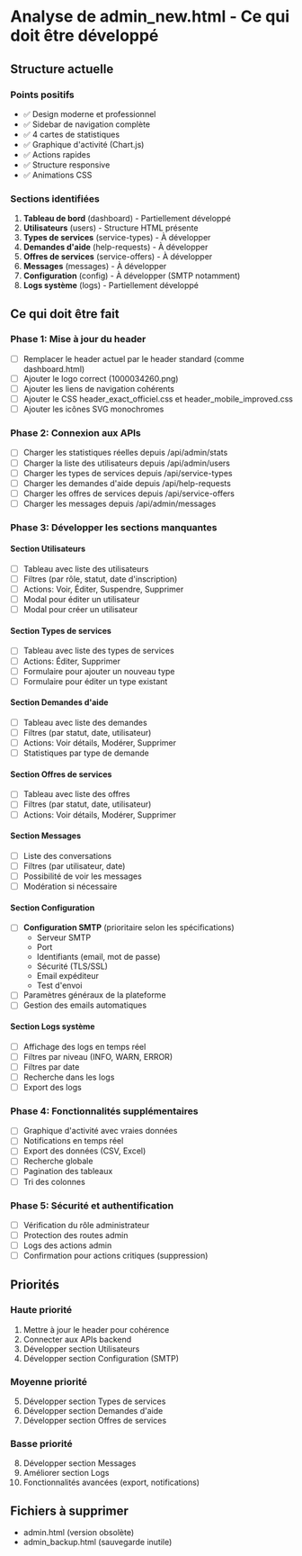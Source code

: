 # Analyse de admin_new.html - Ce qui doit être développé

## Structure actuelle

### Points positifs
- ✅ Design moderne et professionnel
- ✅ Sidebar de navigation complète
- ✅ 4 cartes de statistiques
- ✅ Graphique d'activité (Chart.js)
- ✅ Actions rapides
- ✅ Structure responsive
- ✅ Animations CSS

### Sections identifiées
1. **Tableau de bord** (dashboard) - Partiellement développé
2. **Utilisateurs** (users) - Structure HTML présente
3. **Types de services** (service-types) - À développer
4. **Demandes d'aide** (help-requests) - À développer
5. **Offres de services** (service-offers) - À développer
6. **Messages** (messages) - À développer
7. **Configuration** (config) - À développer (SMTP notamment)
8. **Logs système** (logs) - Partiellement développé

## Ce qui doit être fait

### Phase 1: Mise à jour du header
- [ ] Remplacer le header actuel par le header standard (comme dashboard.html)
- [ ] Ajouter le logo correct (1000034260.png)
- [ ] Ajouter les liens de navigation cohérents
- [ ] Ajouter le CSS header_exact_officiel.css et header_mobile_improved.css
- [ ] Ajouter les icônes SVG monochromes

### Phase 2: Connexion aux APIs
- [ ] Charger les statistiques réelles depuis /api/admin/stats
- [ ] Charger la liste des utilisateurs depuis /api/admin/users
- [ ] Charger les types de services depuis /api/service-types
- [ ] Charger les demandes d'aide depuis /api/help-requests
- [ ] Charger les offres de services depuis /api/service-offers
- [ ] Charger les messages depuis /api/admin/messages

### Phase 3: Développer les sections manquantes

#### Section Utilisateurs
- [ ] Tableau avec liste des utilisateurs
- [ ] Filtres (par rôle, statut, date d'inscription)
- [ ] Actions: Voir, Éditer, Suspendre, Supprimer
- [ ] Modal pour éditer un utilisateur
- [ ] Modal pour créer un utilisateur

#### Section Types de services
- [ ] Tableau avec liste des types de services
- [ ] Actions: Éditer, Supprimer
- [ ] Formulaire pour ajouter un nouveau type
- [ ] Formulaire pour éditer un type existant

#### Section Demandes d'aide
- [ ] Tableau avec liste des demandes
- [ ] Filtres (par statut, date, utilisateur)
- [ ] Actions: Voir détails, Modérer, Supprimer
- [ ] Statistiques par type de demande

#### Section Offres de services
- [ ] Tableau avec liste des offres
- [ ] Filtres (par statut, date, utilisateur)
- [ ] Actions: Voir détails, Modérer, Supprimer

#### Section Messages
- [ ] Liste des conversations
- [ ] Filtres (par utilisateur, date)
- [ ] Possibilité de voir les messages
- [ ] Modération si nécessaire

#### Section Configuration
- [ ] **Configuration SMTP** (prioritaire selon les spécifications)
  - Serveur SMTP
  - Port
  - Identifiants (email, mot de passe)
  - Sécurité (TLS/SSL)
  - Email expéditeur
  - Test d'envoi
- [ ] Paramètres généraux de la plateforme
- [ ] Gestion des emails automatiques

#### Section Logs système
- [ ] Affichage des logs en temps réel
- [ ] Filtres par niveau (INFO, WARN, ERROR)
- [ ] Filtres par date
- [ ] Recherche dans les logs
- [ ] Export des logs

### Phase 4: Fonctionnalités supplémentaires
- [ ] Graphique d'activité avec vraies données
- [ ] Notifications en temps réel
- [ ] Export des données (CSV, Excel)
- [ ] Recherche globale
- [ ] Pagination des tableaux
- [ ] Tri des colonnes

### Phase 5: Sécurité et authentification
- [ ] Vérification du rôle administrateur
- [ ] Protection des routes admin
- [ ] Logs des actions admin
- [ ] Confirmation pour actions critiques (suppression)

## Priorités

### Haute priorité
1. Mettre à jour le header pour cohérence
2. Connecter aux APIs backend
3. Développer section Utilisateurs
4. Développer section Configuration (SMTP)

### Moyenne priorité
5. Développer section Types de services
6. Développer section Demandes d'aide
7. Développer section Offres de services

### Basse priorité
8. Développer section Messages
9. Améliorer section Logs
10. Fonctionnalités avancées (export, notifications)

## Fichiers à supprimer
- admin.html (version obsolète)
- admin_backup.html (sauvegarde inutile)
